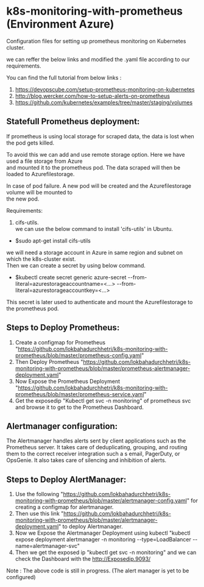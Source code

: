 # k8s-monitoring-with-prometheus (Environment Azure)                                                                                                                                            
                                                                                                                                                                                                
Configuration files for setting up prometheus monitoring on Kubernetes cluster.                                                                                                                 
                                                                                                                                                                                                
we can reffer the below links and modified the .yaml file according to our requirements.                                                                                                        
                                                                                                                                                                                                
You can find the full tutorial from below links :                                                                                                                                               
 1. https://devopscube.com/setup-prometheus-monitoring-on-kubernetes                                                                                                                            
 2. http://blog.wercker.com/how-to-setup-alerts-on-prometheus                                                                                                                                   
 3. https://github.com/kubernetes/examples/tree/master/staging/volumes                                                                                                                          
                                                                                                                                                                                                
Statefull Prometheus deployment:                                                                                                                                                                
--------------------------------                                                                                                                                                                
If prometheus is using local storage for scraped data, the data is lost when the pod gets killed.                                                                                               
                                                                                                                                                                                                
To avoid this we can add and use remote storage option. Here we have used a file storage from Azure                                                                                             
and mounted it to the prometheus pod. The data scraped will then be loaded to Azurefilestorage.                                                                                                 
                                                                                                                                                                                                
In case of pod failure. A new pod will be created and the Azurefilestorage volume will be mounted to                                                                                            
the new pod.                                                                                                                                                                                    
                                                                                                                                                                                                
Requirements:                                                                                                                                                                                   
 1. cifs-utils.                                                                                                                                                                                 
 we can use the below command to install 'cifs-utils' in Ubuntu.                                                                                                                                
  * $sudo apt-get install cifs-utils                                                                                                                                                            
                                                                                                                                                                                                
we will need a storage account in Azure in same region and subnet on which the k8s-cluster exist.                                                                                               
Then we can create a secret by using below command.                                                                                                                                             
  * $kubectl create secret generic azure-secret --from-literal=azurestorageaccountname=<...> --from-literal=azurestorageaccountkey=<...>                                                        
                                                                                                                                                                                                
This secret is later used to authenticate and mount the Azurefilestorage to the prometheus pod.                                                                                                 
                                                                                                                                                                                                
Steps to Deploy Prometheus:                                                                                                                                                                     
---------------------------                                                                                                                                                                     
1. Create a configmap for Prometheus "https://github.com/lokbahadurchhetri/k8s-monitoring-with-prometheus/blob/master/prometheus-config.yaml"                                                   
2. Then Deploy Prometheus "https://github.com/lokbahadurchhetri/k8s-monitoring-with-prometheus/blob/master/prometheus-alertmanager-deployment.yaml"                                             
3. Now Expose the Prometheus Deployment "https://github.com/lokbahadurchhetri/k8s-monitoring-with-prometheus/blob/master/prometheus-service.yaml"                                               
4. Get the exposedip "Kubectl get svc -n monitoring" of prometheus svc and browse it to get to the Prometheus Dashboard.                                                                        
                                                                                                                                                                                                
Alertmanager configuration:                                                                                                                                                                     
---------------------------                                                                                                                                                                     
The Alertmanager handles alerts sent by client applications such as the Prometheus server. It takes care of deduplicating, grouping, and routing them to the correct receiver integration such a
s email, PagerDuty, or OpsGenie. It also takes care of silencing and inhibition of alerts.                                                                                                      
                                                                                                                                                                                                
Steps to Deploy AlertManager: 
-----------------------------
1. Use the following "https://github.com/lokbahadurchhetri/k8s-monitoring-with-prometheus/blob/master/alertmanager-config.yaml" for creating a configmap for alertmanager.                      
2. Then use this link "https://github.com/lokbahadurchhetri/k8s-monitoring-with-prometheus/blob/master/alertmanager-deployment.yaml" to deploy Alertmanager.                                    
3. Now we Expose the Alertmanager Deployment using kubectl "kubectl expose deployment alertmanager -n monitoring --type=LoadBalancer --name=alertmanager-svc"                                   
4. Then we get the exposed ip "kubectl get svc -n monitoring" and we can check the Dashboard with the http://Exposedip.9093/                                                                    
                                                                                                                                                                                                
                                                                                                                                                                                                
                                                                                                                                                                                                
                                                                                                                                                                                                
                                                                                                                                                                                                
Note : The above code is still in progress. (The alert manager is yet to be configured)                                                                                                         
